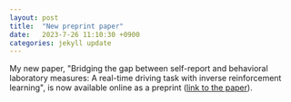 ```yaml
---
layout: post
title:  "New preprint paper"
date:   2023-7-26 11:10:30 +0900
categories: jekyll update
---
```

My new paper,
"Bridging the gap between self-report and behavioral laboratory measures: A real-time driving task with inverse reinforcement learning",
is now available online as a preprint ([link to the paper](https://psyarxiv.com/2peud/)).